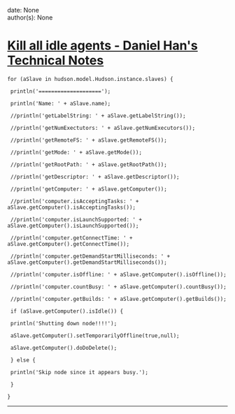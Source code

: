 
date: None  
author(s): None  

# [Kill all idle agents - Daniel Han's Technical Notes](https://sites.google.com/site/xiangyangsite/home/technical-tips/software-development/jenkins/kill-all-idle-agents)

`for (aSlave in hudson.model.Hudson.instance.slaves) {`

` println('====================');`

` println('Name: ' + aSlave.name);`

` //println('getLabelString: ' + aSlave.getLabelString());`

` //println('getNumExectutors: ' + aSlave.getNumExecutors());`

` //println('getRemoteFS: ' + aSlave.getRemoteFS());`

` //println('getMode: ' + aSlave.getMode());`

` //println('getRootPath: ' + aSlave.getRootPath());`

` //println('getDescriptor: ' + aSlave.getDescriptor());`

` //println('getComputer: ' + aSlave.getComputer());`

` //println('computer.isAcceptingTasks: ' + aSlave.getComputer().isAcceptingTasks());`

` //println('computer.isLaunchSupported: ' + aSlave.getComputer().isLaunchSupported());`

` //println('computer.getConnectTime: ' + aSlave.getComputer().getConnectTime());`

` //println('computer.getDemandStartMilliseconds: ' + aSlave.getComputer().getDemandStartMilliseconds());`

` //println('computer.isOffline: ' + aSlave.getComputer().isOffline());`

` //println('computer.countBusy: ' + aSlave.getComputer().countBusy());`

` //println('computer.getBuilds: ' + aSlave.getComputer().getBuilds());`

` if (aSlave.getComputer().isIdle()) {`

` println('Shutting down node!!!!');`

` aSlave.getComputer().setTemporarilyOffline(true,null);`

` aSlave.getComputer().doDoDelete();`

` } else {`

` println('Skip node since it appears busy.');`

` }`

`}`  
  
---


